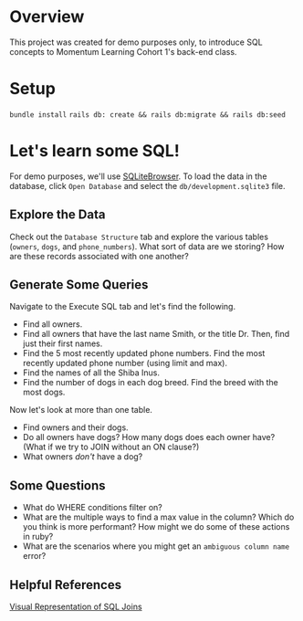 # Overview

This project was created for demo purposes only, to introduce SQL concepts to Momentum Learning Cohort 1's back-end class.

# Setup

`bundle install`
`rails db: create && rails db:migrate && rails db:seed`

# Let's learn some SQL!

For demo purposes, we'll use [SQLiteBrowser](https://sqlitebrowser.org/). To load the data in the database, click `Open Database` and select the `db/development.sqlite3` file.

## Explore the Data

Check out the `Database Structure` tab and explore the various tables (`owners`, `dogs`, and `phone_numbers`). What sort of data are we storing? How are these records associated with one another?

## Generate Some Queries

Navigate to the Execute SQL tab and let's find the following.

* Find all owners.
* Find all owners that have the last name Smith, or the title Dr. Then, find just their first names.
* Find the 5 most recently updated phone numbers. Find the most recently updated phone number (using limit and max).
* Find the names of all the Shiba Inus.
* Find the number of dogs in each dog breed. Find the breed with the most dogs.

Now let's look at more than one table.

* Find owners and their dogs.
* Do all owners have dogs? How many dogs does each owner have?  (What if we try to JOIN without an ON clause?)
* What owners _don't_ have a dog?

## Some Questions
* What do WHERE conditions filter on?
* What are the multiple ways to find a max value in the column? Which do you think is more performant? How might we do some of these actions in ruby?
* What are the scenarios where you might get an `ambiguous column name` error?

## Helpful References

[Visual Representation of SQL Joins](https://www.codeproject.com/Articles/33052/Visual-Representation-of-SQL-Joins)







